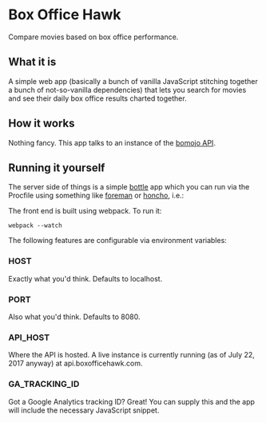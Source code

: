 # Box Office Hawk

Compare movies based on box office performance.

## What it is

A simple web app (basically a bunch of vanilla JavaScript stitching together a bunch of not-so-vanilla dependencies) that lets you search for movies and see their daily box office results charted together.

## How it works

Nothing fancy. This app talks to an instance of the [bomojo API][1].

## Running it yourself

The server side of things is a simple [bottle][2] app which you can run via the Procfile using something like [foreman][3] or [honcho][4], i.e.:

The front end is built using webpack. To run it:

```
webpack --watch
```

The following features are configurable via environment variables:

### HOST

Exactly what you'd think. Defaults to localhost.

### PORT

Also what you'd think. Defaults to 8080.

### API_HOST

Where the API is hosted. A live instance is currently running (as of July 22, 2017 anyway) at api.boxofficehawk.com.

### GA_TRACKING_ID

Got a Google Analytics tracking ID? Great! You can supply this and the app will
include the necessary JavaScript snippet.

[1]: https://bitbucket.org/dtao/bomojo
[2]: https://bottlepy.org/docs/dev/
[3]: https://github.com/ddollar/foreman
[4]: https://github.com/nickstenning/honcho
